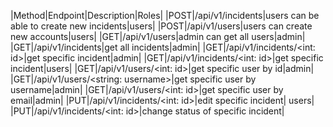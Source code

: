 |Method|Endpoint|Description|Roles|
|POST|/api/v1/incidents|users can be able to create new incidents|users|
|POST|/api/v1/users|users can create new accounts|users|
|GET|/api/v1/users|admin can get all users|admin|
|GET|/api/v1/incidents|get all incidents|admin|
|GET|/api/v1/incidents/<int: id>|get specific incident|admin|
|GET|/api/v1/incidents/<int: id>|get specific incident|users|
|GET|/api/v1/users/<int: id>|get specific user by id|admin|
|GET|/api/v1/users/<string: username>|get specific user by username|admin|
|GET|/api/v1/users/<int: id>|get specific user by email|admin|
|PUT|/api/v1/incidents/<int: id>|edit specific incident| users|
|PUT|/api/v1/incidents/<int: id>|change status of specific incident|
